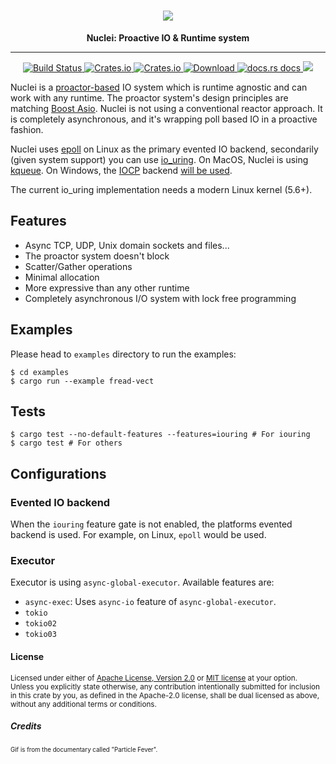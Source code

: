 <h1 align="center">
    <img src="https://github.com/vertexclique/nuclei/raw/master/img/nuclei.gif"/>
</h1>
<div align="center">
 <strong>
   Nuclei: Proactive IO & Runtime system
 </strong>
<hr>
</div>

<div align="center">
    <!-- CI builds -->
    <a href="https://github.com/vertexclique/nuclei/actions">
    <img alt="Build Status" src="https://github.com/vertexclique/nuclei/workflows/CI/badge.svg" />
    </a>
    <!-- Crates version -->
    <a href="https://crates.io/crates/nuclei">
    <img alt="Crates.io" src="https://img.shields.io/crates/v/nuclei.svg?style=popout-square">
    </a>
    <!-- License -->
    <a href="https://github.com/vertexclique/nuclei/blob/master/LICENSE">
    <img alt="Crates.io" src="https://img.shields.io/crates/l/nuclei.svg?style=popout-square">
    </a>
    <!-- Downloads -->
    <a href="https://crates.io/crates/nuclei">
    <img src="https://img.shields.io/crates/d/nuclei.svg?style=flat-square"
      alt="Download" />
    </a>
    <!-- docs.rs docs -->
    <a href="https://docs.rs/nuclei">
    <img src="https://img.shields.io/badge/docs-latest-blue.svg?style=flat-square"
      alt="docs.rs docs" />
    </a>
    <!-- Discord -->
    <a href="https://discord.gg/DqRqtRT">
    <img src="https://img.shields.io/discord/628383521450360842.svg?logo=discord" />
    </a>
</div>

Nuclei is a [proactor-based](http://citeseerx.ist.psu.edu/viewdoc/summary?doi=10.1.1.49.9183) IO system which is runtime agnostic and can work with any runtime.
The proactor system's design principles are matching [Boost Asio](https://www.boost.org/doc/libs/1_47_0/doc/html/boost_asio/overview/core/async.html).
Nuclei is not using a conventional reactor approach. It is completely asynchronous, and it's wrapping poll based IO in a proactive fashion.

Nuclei uses [epoll](https://en.wikipedia.org/wiki/Epoll) on Linux as the primary evented IO backend, secondarily (given system support) you can use
[io_uring](https://kernel.dk/io_uring.pdf). On MacOS, Nuclei is using [kqueue](https://en.wikipedia.org/wiki/Kqueue).
On Windows, the [IOCP](https://en.wikipedia.org/wiki/Input/output_completion_port) backend [will be used](https://github.com/vertexclique/nuclei/pull/3).   

The current io_uring implementation needs a modern Linux kernel (5.6+).

## Features

* Async TCP, UDP, Unix domain sockets and files...
* The proactor system doesn't block
* Scatter/Gather operations
* Minimal allocation
* More expressive than any other runtime
* Completely asynchronous I/O system with lock free programming

## Examples
Please head to `examples` directory to run the examples:
```shell script
$ cd examples
$ cargo run --example fread-vect
```

## Tests

```shell script
$ cargo test --no-default-features --features=iouring # For iouring
$ cargo test # For others
```

## Configurations

### Evented IO backend

When the `iouring` feature gate is not enabled, the platforms evented backend is used. For example, on Linux, `epoll` would be used.

### Executor

Executor is using `async-global-executor`. Available features are:
* `async-exec`: Uses `async-io` feature of `async-global-executor`.
* `tokio`
* `tokio02`
* `tokio03`

#### License

<sup>
Licensed under either of <a href="LICENSE-APACHE">Apache License, Version
2.0</a> or <a href="LICENSE-MIT">MIT license</a> at your option.
</sup>

<br>

<sub>
Unless you explicitly state otherwise, any contribution intentionally submitted
for inclusion in this crate by you, as defined in the Apache-2.0 license, shall
be dual licensed as above, without any additional terms or conditions.
</sub>

##### Credits

<sub><sup>Gif is from the documentary called "Particle Fever".<sup><sub>
